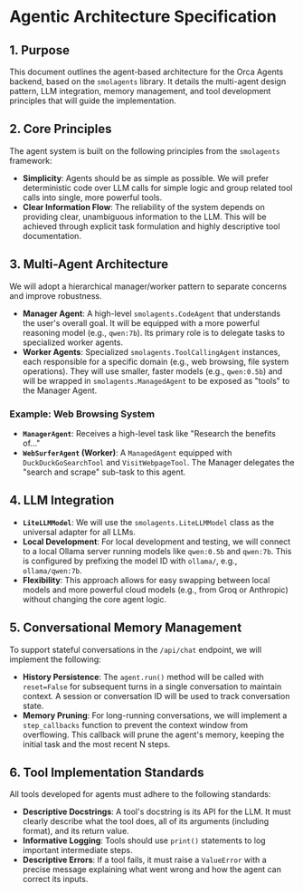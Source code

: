 # Agentic Architecture Specification

## 1. Purpose

This document outlines the agent-based architecture for the Orca Agents backend, based on the `smolagents` library. It details the multi-agent design pattern, LLM integration, memory management, and tool development principles that will guide the implementation.

## 2. Core Principles

The agent system is built on the following principles from the `smolagents` framework:

- **Simplicity**: Agents should be as simple as possible. We will prefer deterministic code over LLM calls for simple logic and group related tool calls into single, more powerful tools.
- **Clear Information Flow**: The reliability of the system depends on providing clear, unambiguous information to the LLM. This will be achieved through explicit task formulation and highly descriptive tool documentation.

## 3. Multi-Agent Architecture

We will adopt a hierarchical manager/worker pattern to separate concerns and improve robustness.

- **Manager Agent**: A high-level `smolagents.CodeAgent` that understands the user's overall goal. It will be equipped with a more powerful reasoning model (e.g., `qwen:7b`). Its primary role is to delegate tasks to specialized worker agents.
- **Worker Agents**: Specialized `smolagents.ToolCallingAgent` instances, each responsible for a specific domain (e.g., web browsing, file system operations). They will use smaller, faster models (e.g., `qwen:0.5b`) and will be wrapped in `smolagents.ManagedAgent` to be exposed as "tools" to the Manager Agent.

### Example: Web Browsing System

- **`ManagerAgent`**: Receives a high-level task like "Research the benefits of..."
- **`WebSurferAgent` (Worker)**: A `ManagedAgent` equipped with `DuckDuckGoSearchTool` and `VisitWebpageTool`. The Manager delegates the "search and scrape" sub-task to this agent.

## 4. LLM Integration

- **`LiteLLMModel`**: We will use the `smolagents.LiteLLMModel` class as the universal adapter for all LLMs.
- **Local Development**: For local development and testing, we will connect to a local Ollama server running models like `qwen:0.5b` and `qwen:7b`. This is configured by prefixing the model ID with `ollama/`, e.g., `ollama/qwen:7b`.
- **Flexibility**: This approach allows for easy swapping between local models and more powerful cloud models (e.g., from Groq or Anthropic) without changing the core agent logic.

## 5. Conversational Memory Management

To support stateful conversations in the `/api/chat` endpoint, we will implement the following:

- **History Persistence**: The `agent.run()` method will be called with `reset=False` for subsequent turns in a single conversation to maintain context. A session or conversation ID will be used to track conversation state.
- **Memory Pruning**: For long-running conversations, we will implement a `step_callbacks` function to prevent the context window from overflowing. This callback will prune the agent's memory, keeping the initial task and the most recent N steps.

## 6. Tool Implementation Standards

All tools developed for agents must adhere to the following standards:

- **Descriptive Docstrings**: A tool's docstring is its API for the LLM. It must clearly describe what the tool does, all of its arguments (including format), and its return value.
- **Informative Logging**: Tools should use `print()` statements to log important intermediate steps.
- **Descriptive Errors**: If a tool fails, it must raise a `ValueError` with a precise message explaining what went wrong and how the agent can correct its inputs. 
